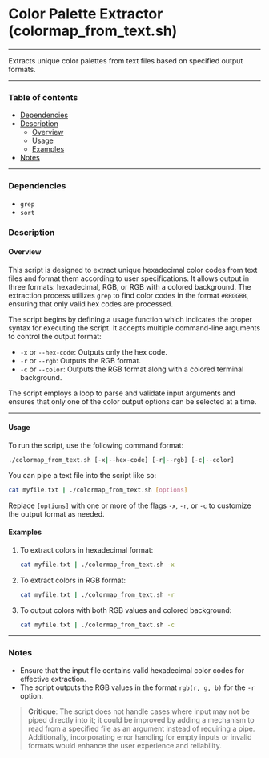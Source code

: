 # Color Palette Extractor (colormap_from_text.sh)

---

Extracts unique color palettes from text files based on specified output formats.

---

### Table of contents

- [Dependencies](#dependencies)
- [Description](#description)
    - [Overview](#overview)
    - [Usage](#usage)
    - [Examples](#examples)
- [Notes](#notes)

---

<a name="dependencies" />

### Dependencies

- `grep`
- `sort`

<a name="description" />

### Description

<a name="overview" />

#### Overview

This script is designed to extract unique hexadecimal color codes from text files and format them according to user specifications. It allows output in three formats: hexadecimal, RGB, or RGB with a colored background. The extraction process utilizes `grep` to find color codes in the format `#RRGGBB`, ensuring that only valid hex codes are processed.

The script begins by defining a usage function which indicates the proper syntax for executing the script. It accepts multiple command-line arguments to control the output format:

- `-x` or `--hex-code`: Outputs only the hex code.
- `-r` or `--rgb`: Outputs the RGB format.
- `-c` or `--color`: Outputs the RGB format along with a colored terminal background.

The script employs a loop to parse and validate input arguments and ensures that only one of the color output options can be selected at a time.

---

<a name="usage" />

#### Usage

To run the script, use the following command format:

```bash
./colormap_from_text.sh [-x|--hex-code] [-r|--rgb] [-c|--color]
```

You can pipe a text file into the script like so:

```bash
cat myfile.txt | ./colormap_from_text.sh [options]
```

Replace `[options]` with one or more of the flags `-x`, `-r`, or `-c` to customize the output format as needed.

<a name="examples" />

#### Examples

1. To extract colors in hexadecimal format:
   ```bash
   cat myfile.txt | ./colormap_from_text.sh -x
   ```

2. To extract colors in RGB format:
   ```bash
   cat myfile.txt | ./colormap_from_text.sh -r
   ```

3. To output colors with both RGB values and colored background:
   ```bash
   cat myfile.txt | ./colormap_from_text.sh -c
   ```

---

<a name="notes" />

### Notes

- Ensure that the input file contains valid hexadecimal color codes for effective extraction.
- The script outputs the RGB values in the format `rgb(r, g, b)` for the `-r` option.

> **Critique**: 
> The script does not handle cases where input may not be piped directly into it; it could be improved by adding a mechanism to read from a specified file as an argument instead of requiring a pipe. Additionally, incorporating error handling for empty inputs or invalid formats would enhance the user experience and reliability.
